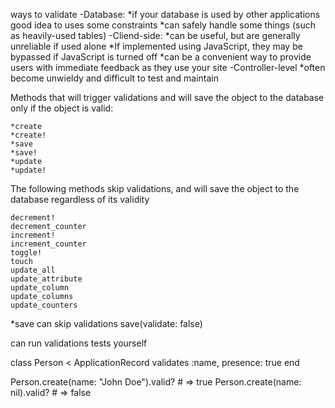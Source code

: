 ways to validate
  -Database:
    *if your database is used by other applications good idea to uses some constraints
    *can safely handle some things (such as heavily-used tables)
  -Cliend-side:
    *can be useful, but are generally unreliable if used alone
    *If  implemented using JavaScript, they may be bypassed if JavaScript is turned off
    *can be a convenient way to provide users with immediate feedback as they use your site
  -Controller-level
    *often become unwieldy and difficult to test and maintain


Methods that will trigger validations and will save
the object to the database only if the object is valid:

    *create
    *create!
    *save
    *save!
    *update
    *update!

 The following methods skip validations, and will save the object
 to the database regardless of its validity

    decrement!
    decrement_counter
    increment!
    increment_counter
    toggle!
    touch
    update_all
    update_attribute
    update_column
    update_columns
    update_counters

*save can skip validations
  save(validate: false)


can run validations tests yourself

class Person < ApplicationRecord
  validates :name, presence: true
end

Person.create(name: "John Doe").valid? # => true
Person.create(name: nil).valid? # => false
